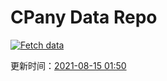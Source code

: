 # CPany Data Repo

[![Fetch data](https://github.com/yjl9903/CPany/actions/workflows/fetch.yml/badge.svg)](https://github.com/yjl9903/CPany/actions/workflows/fetch.yml)

<!-- START_SECTION: update_time -->
更新时间：[2021-08-15 01:50](https://www.timeanddate.com/worldclock/fixedtime.html?msg=Fetch+data&iso=20210815T015034&p1=237)
<!-- END_SECTION: update_time -->
